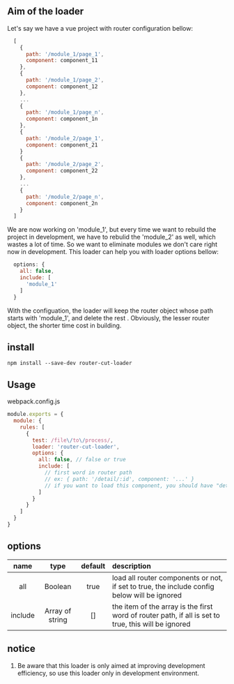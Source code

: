 ## Aim of the loader
Let's say we have a vue project with router configuration bellow:
```js
  [
    {
      path: '/module_1/page_1',
      component: component_11
    },
    {
      path: '/module_1/page_2',
      component: component_12
    },
    ...
    {
      path: '/module_1/page_n',
      component: component_1n
    },
    {
      path: '/module_2/page_1',
      component: component_21
    }
    {
      path: '/module_2/page_2',
      component: component_22
    },
    ...
    {
      path: '/module_2/page_n',
      component: component_2n
    }
  ]
```
We are now working on 'module_1', but every time we want to rebuild the project in development, we have to rebulid the 'module_2' as well, which wastes a lot of time. So we want to eliminate modules we don't care right now in development. This loader can help you with loader options bellow:
```js
  options: {
    all: false,
    include: [
      'module_1'
    ]
  }
```
With the configuation, the loader will keep the router object whose path starts with 'module_1', and delete the rest . Obviously, the lesser router object, the shorter time cost in building.


## install

`
  npm install --save-dev router-cut-loader
`

## Usage
webpack.config.js

``` js
module.exports = {
  module: {
    rules: [
      {
        test: /file\/to\/process/,
        loader: 'router-cut-loader',
        options: {
          all: false, // false or true
          include: [
            // first word in router path
            // ex: { path: '/detail/:id', component: '...' }
            // if you want to load this component, you should have "detail" written here
          ]
        }
      }
    ]
  }
}
```
## options

name|type|default|description
:---:|:--:|:---:|:---
all|Boolean|true|load all router components or not, if set to true, the include config below will be ignored
include|Array of string|[]|the item of the array is the first word of router path, if all is set to true, this will be ignored

## notice

1. Be aware that this loader is only aimed at improving development efficiency, so use this loader only in development environment.

